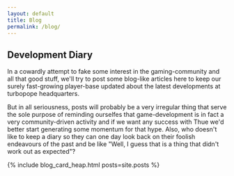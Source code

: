 ```yaml
---
layout: default
title: Blog
permalink: /blog/
---
```


## Development Diary

In a cowardly attempt to fake some interest in the gaming-community and all that good stuff, we'll try to post some blog-like articles here to keep our surely fast-growing player-base updated about the latest developments at turbopope headquarters.

But in all seriousness, posts will probably be a very irregular thing that serve the sole purpose of reminding ourselfes that game-development is in fact a very community-driven activity and if we want any success with Thue we'd better start generating some momentum for that hype. Also, who doesn't like to keep a diary so they can one day look back on their foolish endeavours of the past and be like "Well, I guess that is a thing that didn't work out as expected"?

{% include blog_card_heap.html posts=site.posts %}
